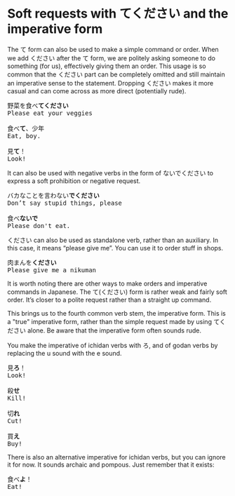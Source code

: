 # Soft requests with てください and the imperative form

The て form can also be used to make a simple command or order. When we add ください after the て form, we are politely asking someone to do something (for us), effectively giving them an order. This usage is so common that the ください part can be completely omitted and still maintain an imperative sense to the statement. Dropping ください makes it more casual and can come across as more direct (potentially rude).

<pre>
野菜を食べ<b>てください</b>
Please eat your veggies

食べ<b>て</b>、少年
Eat, boy.

見<b>て</b>！
Look!
</pre>

It can also be used with negative verbs in the form of ないでください to express a soft prohibition or negative request. 

<pre>
バカなことを言わない<b>でください</b>
Don’t say stupid things, please

食べ<b>ないで</b>
Please don't eat.
</pre>

ください can also be used as standalone verb, rather than an auxiliary. In this case, it means “please give me”. You can use it to order stuff in shops.

<pre>
肉まんを<b>ください</b>
Please give me a nikuman
</pre>

It is worth noting there are other ways to make orders and imperative commands in Japanese. The て(ください) form is rather weak and fairly soft order. It’s closer to a polite request rather than a straight up command. 

This brings us to the fourth common verb stem, the imperative form. This is a "true" imperative form, rather than the simple request made by using てください alone. Be aware that the imperative form often sounds rude. 

You make the imperative of ichidan verbs with ろ, and of godan verbs by replacing the u sound with the e sound.

<pre>
見<b>ろ</b>！
Look!

殺<b>せ</b>
Kill!

切<b>れ</b>
Cut!

買<b>え</b>
Buy!
</pre>

There is also an alternative imperative for ichidan verbs, but you can ignore it for now. It sounds archaic and pompous. Just remember that it exists:

<pre>
食べ<b>よ</b>！
Eat!
</pre>

